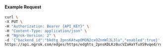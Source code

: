<!-- Code generated for API Clients. DO NOT EDIT. -->

#### Example Request

```bash
curl \
-X PUT \
-H "Authorization: Bearer {API_KEY}" \
-H "Content-Type: application/json" \
-H "Ngrok-Version: 2" \
-d '{"backend_id":"bkdtg_2pnsKAtwpOMON2cxOZnmWl3L3lu","enabled":true}' \
https://api.ngrok.com/edges/https/edghts_2pnsKDLKz0ucVZaHaYfuXS9vqed/routes/edghtsrt_2pnsKBa6Lb0piduJquaY82znUB1/backend
```
